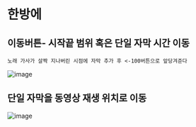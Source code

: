 한방에 
======

이동버튼- 시작끝 범위 혹은 단일 자막 시간 이동
-------------------------------------------

``노래 가사가 살짝 지나버린 시점에 자막 추가 후 <-100버튼으로 앞당겨준다``

![image](https://user-images.githubusercontent.com/30430227/166628477-47c57264-b4fd-4f29-b010-c93edb346699.png)


단일 자막을 동영상 재생 위치로 이동
-------------------------

![image](https://user-images.githubusercontent.com/30430227/166628634-866994b8-8eac-4d66-bd6e-8977020a37c5.png)

